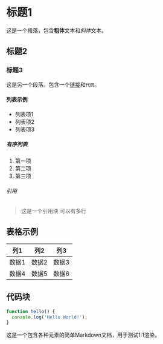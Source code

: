 # 标题1

这是一个段落，包含**粗体**文本和*斜体*文本。

## 标题2

### 标题3

这是另一个段落。包含一个[链接](https://example.com)和`代码`。

#### 列表示例

- 列表项1
- 列表项2  
- 列表项3

##### 有序列表

1. 第一项
2. 第二项
3. 第三项

###### 引用

> 这是一个引用块
> 可以有多行

## 表格示例

| 列1 | 列2 | 列3 |
|-----|-----|-----|
| 数据1 | 数据2 | 数据3 |
| 数据4 | 数据5 | 数据6 |

## 代码块

```javascript
function hello() {
  console.log('Hello World!');
}
```

这是一个包含各种元素的简单Markdown文档，用于测试1:1渲染。
